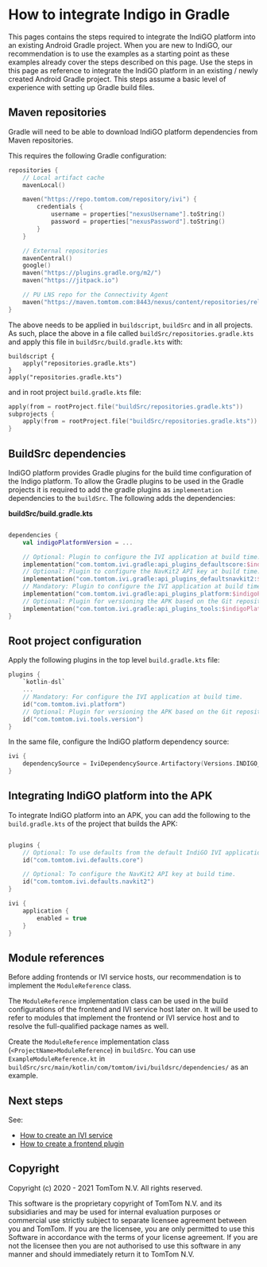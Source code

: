 # How to integrate Indigo in Gradle

This pages contains the steps required to integrate the IndiGO platform into an existing Android
Gradle project. When you are new to IndiGO, our recommendation is to use the examples as a starting
point as these examples already cover the steps described on this page. Use the steps in this page
as reference to integrate the IndiGO platform in an existing / newly created Android Gradle
project. This steps assume a basic level of experience with setting up Gradle build files.

## Maven repositories

Gradle will need to be able to download IndiGO platform dependencies from Maven repositories.

This requires the following Gradle configuration:

```kotlin
repositories {
    // Local artifact cache
    mavenLocal()

    maven("https://repo.tomtom.com/repository/ivi") {
        credentials {
            username = properties["nexusUsername"].toString()
            password = properties["nexusPassword"].toString()
        }
    }

    // External repositories
    mavenCentral()
    google()
    maven("https://plugins.gradle.org/m2/")
    maven("https://jitpack.io")

    // PU LNS repo for the Connectivity Agent
    maven("https://maven.tomtom.com:8443/nexus/content/repositories/releases/")
}
```

The above needs to be applied in `buildscript`, `buildSrc` and in all projects. As such, place
the above in a file called `buildSrc/repositories.gradle.kts` and apply this file in
`buildSrc/build.gradle.kts` with:

```
buildscript {
    apply("repositories.gradle.kts")
}
apply("repositories.gradle.kts")
```

and in root project `build.gradle.kts` file:

```kotlin
apply(from = rootProject.file("buildSrc/repositories.gradle.kts"))
subprojects {
    apply(from = rootProject.file("buildSrc/repositories.gradle.kts"))
}
```

## BuildSrc dependencies

IndiGO platform provides Gradle plugins for the build time configuration of the Indigo platform.
To allow the Gradle plugins to be used in the Gradle projects it is required to add the gradle
plugins as `implementation` dependencies to the `buildSrc`. The following adds the dependencies:

**buildSrc/build.gradle.kts**

```kotlin

dependencies {
    val indigoPlatformVersion = ...

    // Optional: Plugin to configure the IVI application at build time.
    implementation("com.tomtom.ivi.gradle:api_plugins_defaultscore:$indigoPlatformVersion")
    // Optional: Plugin to configure the NavKit2 API key at build time.
    implementation("com.tomtom.ivi.gradle:api_plugins_defaultsnavkit2:$indigoPlatformVersion")
    // Mandatory: Plugin to configure the IVI application at build time.
    implementation("com.tomtom.ivi.gradle:api_plugins_platform:$indigoPlatformVersion")
    // Optional: Plugin for versioning the APK based on the Git repository information.
    implementation("com.tomtom.ivi.gradle:api_plugins_tools:$indigoPlatformVersion")
}
```

## Root project configuration

Apply the following plugins in the top level `build.gradle.kts` file:

```kotlin
plugins {
    `kotlin-dsl`
    ...
    // Mandatory: For configure the IVI application at build time.
    id("com.tomtom.ivi.platform")
    // Optional: Plugin for versioning the APK based on the Git repository information.
    id("com.tomtom.ivi.tools.version")
}
```

In the same file, configure the IndiGO platform dependency source:

```kotlin
ivi {
    dependencySource = IviDependencySource.Artifactory(Versions.INDIGO_PLATFORM)
}
```

## Integrating IndiGO platform into the APK

To integrate IndiGO platform into an APK, you can add the following to the `build.gradle.kts`
of the project that builds the APK:

```kotlin

plugins {
    // Optional: To use defaults from the default IndiGO IVI application.
    id("com.tomtom.ivi.defaults.core")

    // Optional: To configure the NavKit2 API key at build time.
    id("com.tomtom.ivi.defaults.navkit2")
}

ivi {
    application {
        enabled = true
    }
}
```

## Module references

Before adding frontends or IVI service hosts, our recommendation is to implement the
`ModuleReference` class.

The `ModuleReference` implementation class can be used in the build configurations of the
frontend and IVI service host later on. It will be used to refer to modules that implement the
frontend or IVI service host and to resolve the full-qualified package names as well.

Create the `ModuleReference` implementation class (`<ProjectName>ModuleReference`) in `buildSrc`.
You can use `ExampleModuleReference.kt` in
`buildSrc/src/main/kotlin/com/tomtom/ivi/buildsrc/dependencies/` as an example.

## Next steps

See:

- [How to create an IVI service](examples/how-to-create-ivi-service.md)
- [How to create a frontend plugin](examples/how-to-create-frontend-plugin.md)

## Copyright

Copyright (c) 2020 - 2021 TomTom N.V. All rights reserved.

This software is the proprietary copyright of TomTom N.V. and its subsidiaries and may be used for
internal evaluation purposes or commercial use strictly subject to separate licensee agreement
between you and TomTom. If you are the licensee, you are only permitted to use this Software in
accordance with the terms of your license agreement. If you are not the licensee then you are not
authorised to use this software in any manner and should immediately return it to TomTom N.V.
